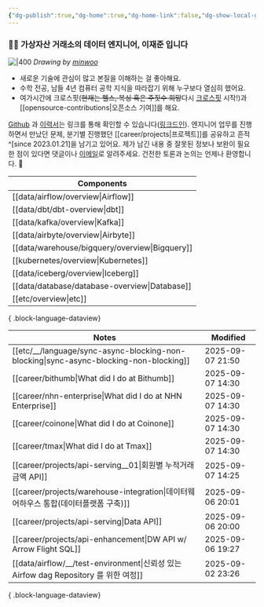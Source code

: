 ```yaml
---
{"dg-publish":true,"dg-home":true,"dg-home-link":false,"dg-show-local-graph":false,"dg-show-backlinks":false,"dg-show-toc":false,"dg-show-inline-title":false,"dg-show-file-tree":false,"dg-enable-search":true,"dg-link-preview":false,"dg-show-tags":false,"dg-pass-frontmatter":false,"permalink":"/Welcome to jx2lee garden/","tags":["gardenEntry"],"dgEnableSearch":true,"dgPassFrontmatter":true,"noteIcon":"","created":"2024-10-02T18:51:46.000+09:00"}
---
```




### 👋🏽 가상자산 거래소의 데이터 엔지니어, 이재준 입니다


![|400](https://i.imgur.com/IOPpMZJ.jpeg)
*Drawing by [minwoo](https://github.com/tommybebe)*


- 새로운 기술에 관심이 많고 본질을 이해하는 걸 좋아해요.
- 수학 전공, 남들 4년 컴퓨터 공학 지식을 따라잡기 위해 누구보다 열심히 했어요.
- 여가시간에 크로스핏(~~현재는 헬스, 복싱 혹은 주짓수 희망~~다시 [크로스핏](https://www.instagram.com/cfkhan2015_2025/reels/) 시작!)과 [[opensource-contributions\|오픈소스 기여]]를 해요.


[Github](https://github.com/jx2lee) 과 [이력서](https://github.com/jx2lee/resume.new/blob/main/jaejun_lee_resume.pdf)는 링크를 통해 확인할 수 있습니다([링크드인](https://www.linkedin.com/in/jx2lee/)). 엔지니어 업무를 진행하면서 만났던 문제, 분기별 진행했던 [[career/projects\|프로젝트]]를 공유하고 흔적^[since 2023.01.21]을 남기고 있어요. 제가 남긴 내용 중 잘못된 정보나 보완이 필요한 점이 있다면 댓글이나 [이메일](malito:dev.jaejun.lee.1991@gmail.com)로 알려주세요. 건전한 토론과 논의는 언제나 환영합니다. 🤗


| Components                                        |
| ------------------------------------------------- |
| [[data/airflow/overview\|Airflow]]             |
| [[data/dbt/dbt-overview\|dbt]]                 |
| [[data/kafka/overview\|Kafka]]                 |
| [[data/airbyte/overview\|Airbyte]]             |
| [[data/warehouse/bigquery/overview\|Bigquery]] |
| [[kubernetes/overview\|Kubernetes]]            |
| [[data/iceberg/overview\|Iceberg]]             |
| [[data/database/database-overview\|Database]]  |
| [[etc/overview\|etc]]                          |

{ .block-language-dataview}


| Notes                                                                                     | Modified         |
| ----------------------------------------------------------------------------------------- | ---------------- |
| [[etc/__/language/sync-async-blocking-non-blocking\|sync-async-blocking-non-blocking]] | 2025-09-07 21:50 |
| [[career/bithumb\|What did I do at Bithumb]]                                           | 2025-09-07 14:30 |
| [[career/nhn-enterprise\|What did I do at NHN Enterprise]]                             | 2025-09-07 14:30 |
| [[career/coinone\|What did I do at Coinone]]                                           | 2025-09-07 14:30 |
| [[career/tmax\|What did I do at Tmax]]                                                 | 2025-09-07 14:30 |
| [[career/projects/api-serving__01\|회원별 누적거래금액 API]]                                    | 2025-09-07 14:25 |
| [[career/projects/warehouse-integration\|데이터웨어하우스 통합(데이터플랫폼 구축)]]                      | 2025-09-06 20:01 |
| [[career/projects/api-serving\|Data API]]                                              | 2025-09-06 20:00 |
| [[career/projects/api-enhancement\|DW API w/ Arrow Flight SQL]]                        | 2025-09-06 19:27 |
| [[data/airflow/__/test-environment\|신뢰성 있는 Airfow dag Repository 를 위한 여정]]             | 2025-09-02 23:26 |

{ .block-language-dataview}
